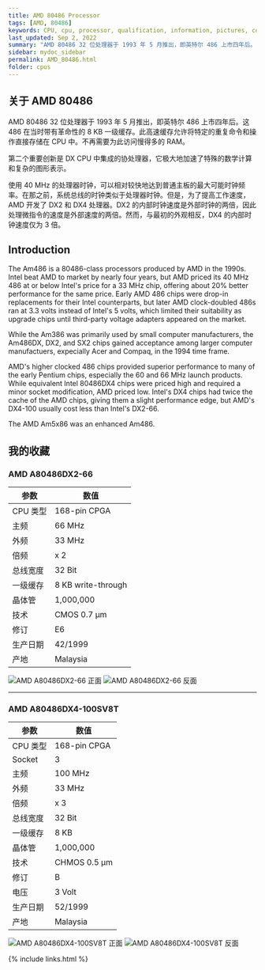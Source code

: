 ```yaml
---
title: AMD 80486 Processor
tags: [AMD, 80486]
keywords: CPU, cpu, processor, qualification, information, pictures, core, frequency, chip packaging, packaging, cpu info, x86, collection, amd, cyrix, harris, ibm, idt, iit, intel, motorola, nec, sgs, sgs-thomson, siemens, ST, signetics, mhs, ti, texas instruments, ulsi, umc, weitek, zilog, 808x, 8085, 8088, 8086, 80188, 80186, 80286, 286, 80386, 386, i386, Am386, 386sx, 386dx, 486, i486, 586, 486sx, 486dx, overdrive, 487, pentium, 586, 5x86, 386dlc, 386slc, 486dx2, mmx, ppro, pentium-pro, pro, athlon, duron, z80, dirk oppelt, dirk, oppelt, engineering, sample, samples
last_updated: Sep 2, 2022
summary: "AMD 80486 32 位处理器于 1993 年 5 月推出，即英特尔 486 上市四年后。"
sidebar: mydoc_sidebar
permalink: AMD_80486.html
folder: cpus
---
```


## 关于 AMD 80486

AMD 80486 32 位处理器于 1993 年 5 月推出，即英特尔 486 上市四年后。这 486 在当时带有革命性的 8 KB 一级缓存。此高速缓存允许将特定的重复命令和操作直接存储在 CPU 中。不再需要为此访问慢得多的 RAM。

第二个重要创新是 DX CPU 中集成的协处理器，它极大地加速了特殊的数学计算和复杂的图形表示。

使用 40 MHz 的处理器时钟，可以相对较快地达到普通主板的最大可能时钟频率。在那之前，系统总线的时钟类似于处理器时钟。但是，为了提高工作速度，AMD 开发了 DX2 和 DX4 处理器。DX2 的内部时钟速度是外部时钟的两倍，因此处理微指令的速度是外部速度的两倍。然而，与最初的外观相反，DX4 的内部时钟速度仅为 3 倍。

## Introduction

The Am486 is a 80486-class processors produced by AMD in the 1990s. Intel beat AMD to market by nearly four years, but AMD priced its 40 MHz 486 at or below Intel's price for a 33 MHz chip, offering about 20% better performance for the same price. Early AMD 486 chips were drop-in replacements for their Intel counterparts, but later AMD clock-doubled 486s ran at 3.3 volts instead of Intel's 5 volts, which limited their suitability as upgrade chips until third-party voltage adapters appeared on the market.
 
While the Am386 was primarily used by small computer manufacturers, the Am486DX, DX2, and SX2 chips gained acceptance among larger computer manufactuers, expecially Acer and Compaq, in the 1994 time frame.
 
AMD's higher clocked 486 chips provided superior performance to many of the early Pentium chips, especially the 60 and 66 MHz launch products. While equivalent Intel 80486DX4 chips were priced high and required a minor socket modification, AMD priced low. Intel's DX4 chips had twice the cache of the AMD chips, giving them a slight performance edge, but AMD's DX4-100 usually cost less than Intel's DX2-66.
 
The AMD Am5x86 was an enhanced Am486.

## 我的收藏

### AMD A80486DX2-66

| 参数 | 数值 |
| ------ | ------ |
| CPU 类型 | 168-pin CPGA |
| 主频 | 66 MHz |
| 外频 | 33 MHz |
| 倍频 | x 2 |
| 总线宽度 | 32 Bit |
| 一级缓存 | 8 KB write-through |
| 晶体管 | 1,000,000 |
| 技术 | CMOS 0.7 µm |
| 修订 | E6 |
| 生产日期 | 42/1999 |
| 产地 | Malaysia |

![AMD A80486DX2-66 正面](/images/cpus/AMD/AMD_A80486DX2-66_1.jpg)
![AMD A80486DX2-66 反面](/images/cpus/AMD/AMD_A80486DX2-66_2.jpg)

---------

### AMD A80486DX4-100SV8T

| 参数 | 数值 |
| ------ | ------ |
| CPU 类型 | 168-pin CPGA |
| Socket | 3 |
| 主频 | 100 MHz |
| 外频 | 33 MHz |
| 倍频 | x 3 |
| 总线宽度 | 32 Bit |
| 一级缓存 | 8 KB |
| 晶体管 | 1,000,000 |
| 技术 | CHMOS 0.5 µm |
| 修订 | B |
| 电压 | 3 Volt |
| 生产日期 | 52/1999 |
| 产地 | Malaysia |

![AMD A80486DX4-100SV8T 正面](/images/cpus/AMD/AMD_A80486DX4-100SV8T_1.jpg)
![AMD A80486DX4-100SV8T 反面](/images/cpus/AMD/AMD_A80486DX4-100SV8T_2.jpg)

{% include links.html %}
